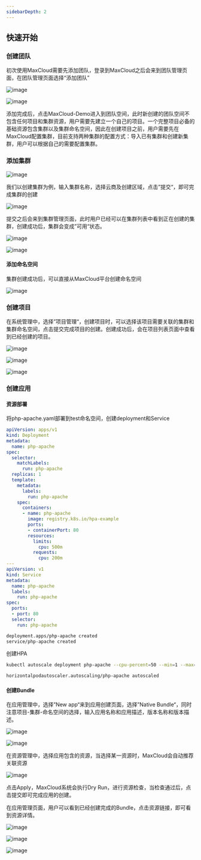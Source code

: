 ```yaml
---
sidebarDepth: 2
---
```

## 快速开始

### 创建团队

初次使用MaxCloud需要先添加团队，登录到MaxCloud之后会来到团队管理页面，在团队管理页面选择“添加团队”

![image](../../images/overview/quickstart/0.png)

![image](../../images/overview/quickstart/1.png)

添加完成后，点击MaxCloud-Demo进入到团队空间，此时新创建的团队空间不包含任何项目和集群资源，用户需要先建立一个自己的项目。一个完整项目必备的基础资源包含集群以及集群命名空间，因此在创建项目之前，用户需要先在MaxCloud配置集群，目前支持两种集群的配置方式：导入已有集群和创建新集群，用户可以根据自己的需要配置集群。

### 添加集群

![image](../../images/overview/quickstart/2.png)

我们以创建集群为例，输入集群名称，选择云商及创建区域，点击”提交“，即可完成集群的创建

![image](../../images/overview/quickstart/3.png)

提交之后会来到集群管理页面，此时用户已经可以在集群列表中看到正在创建的集群，创建成功后，集群会变成”可用“状态。

![image](../../images/overview/quickstart/4.png)

![image](../../images/overview/quickstart/5.png)

#### 添加命名空间

集群创建成功后，可以直接从MaxCloud平台创建命名空间

![image](../../images/overview/quickstart/6.png)

### 创建项目

在系统管理中，选择”项目管理“，创建项目时，可以选择该项目需要关联的集群和集群命名空间，点击提交完成项目的创建。创建成功后，会在项目列表页面中查看到已经创建的项目。

![image](../../images/overview/quickstart/7.png)

![image](../../images/overview/quickstart/8.png)

![image](../../images/overview/quickstart/9.png)

### 创建应用

#### 资源部署

将php-apache.yaml部署到test命名空间，创建deployment和Service

```yaml
apiVersion: apps/v1
kind: Deployment
metadata:
  name: php-apache
spec:
  selector:
    matchLabels:
      run: php-apache
  replicas: 1
  template:
    metadata:
      labels:
        run: php-apache
    spec:
      containers:
      - name: php-apache
        image: registry.k8s.io/hpa-example
        ports:
        - containerPort: 80
        resources:
          limits:
            cpu: 500m
          requests:
            cpu: 200m
---
apiVersion: v1
kind: Service
metadata:
  name: php-apache
  labels:
    run: php-apache
spec:
  ports:
  - port: 80
  selector:
    run: php-apache
```
```bash
deployment.apps/php-apache created
service/php-apache created
```

创建HPA
```bash
kubectl autoscale deployment php-apache --cpu-percent=50 --min=1 --max=10
```

```bash
horizontalpodautoscaler.autoscaling/php-apache autoscaled
```

#### 创建Bundle

在应用管理中，选择”New app“来到应用创建页面，选择”Native Bundle“，同时注意项目-集群-命名空间的选择，输入应用名称和应用描述，版本名称和版本描述。

![image](../../images/overview/quickstart/10.png)

![image](../../images/overview/quickstart/11.png)

在资源管理中，选择应用包含的资源，当选择某一资源时，MaxCloud会自动推荐关联资源

![image](../../images/overview/quickstart/12.png)

点击Apply，MaxCloud系统会执行Dry Run，进行资源检查，当检查通过后，点击提交即可完成应用的创建。

在应用管理页面，用户可以看到已经创建完成的Bundle，点击资源链接，即可看到资源详情。

![image](../../images/overview/quickstart/13.png)

![image](../../images/overview/quickstart/14.png)

![image](../../images/overview/quickstart/15.png)

